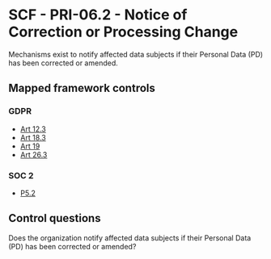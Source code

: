 # SCF - PRI-06.2 - Notice of Correction or Processing Change
Mechanisms exist to notify affected data subjects if their Personal Data (PD) has been corrected or amended.
## Mapped framework controls
### GDPR
- [Art 12.3](../gdpr/art12.md#Article-123)
- [Art 18.3](../gdpr/art18.md#Article-183)
- [Art 19](../gdpr/art19.md)
- [Art 26.3](../gdpr/art26.md#Article-263)
  
### SOC 2
- [P5.2](../soc2/p52.md)
  
## Control questions
Does the organization notify affected data subjects if their Personal Data (PD) has been corrected or amended?
  